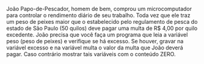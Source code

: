 João Papo-de-Pescador, homem de bem, comprou um microcomputador para controlar o rendimento diário de seu trabalho.
Toda vez que ele traz um peso de peixes maior que o estabelecido pelo regulamento de pesca do estado de São Paulo (50 quilos) deve pagar uma multa de R$ 4,00 por quilo excedente.
João precisa que você faça um programa que leia a variável peso (peso de peixes) e verifique se há excesso.
Se houver, gravar na variável excesso e na variável multa o valor da multa que João deverá pagar.
Caso contrário mostrar tais variáveis com o conteúdo ZERO.
